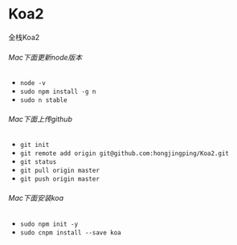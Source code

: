 # Koa2
全栈Koa2
###### Mac下面更新node版本
- `node -v`
- `sudo npm install -g n`
- `sudo n stable`
###### Mac下面上传github
- `git init`
-  `git remote add origin git@github.com:hongjingping/Koa2.git`
- `git status`
- `git pull origin master`
- `git push origin master`

###### Mac下面安装koa
- `sudo npm init -y`
- `sudo cnpm install --save koa`

